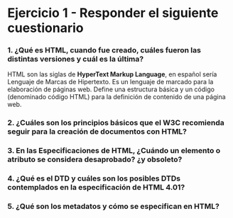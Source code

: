 # Ejercicio 1 - Responder el siguiente cuestionario

### 1. ¿Qué es HTML, cuando fue creado, cuáles fueron las distintas versiones y cuál es la última?
HTML son las siglas de **HyperText Markup Language**, en español sería Lenguaje de Marcas de Hipertexto.
Es un lenguaje de marcado para la elaboración de páginas web. Define una estructura básica y un código (denominado código HTML) para la definición de contenido de una página web.



### 2. ¿Cuáles son los principios básicos que el W3C recomienda seguir para la creación de documentos con HTML?

### 3. En las Especificaciones de HTML, ¿Cuándo un elemento o atributo se considera desaprobado? ¿y obsoleto?

### 4. ¿Qué es el DTD y cuáles son los posibles DTDs contemplados en la especificación de HTML 4.01?

### 5. ¿Qué son los metadatos y cómo se especifican en HTML?

<!--stackedit_data:
eyJoaXN0b3J5IjpbNDI2NTMxMDI0LDQ4MTcxMDI0Ml19
-->